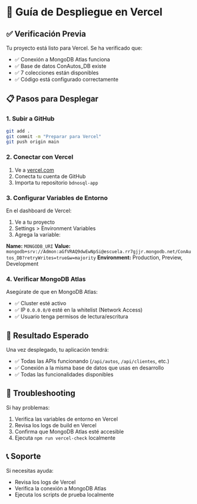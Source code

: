 # 🚀 Guía de Despliegue en Vercel

## ✅ Verificación Previa

Tu proyecto está listo para Vercel. Se ha verificado que:
- ✅ Conexión a MongoDB Atlas funciona
- ✅ Base de datos ConAutos_DB existe
- ✅ 7 colecciones están disponibles
- ✅ Código está configurado correctamente

## 📋 Pasos para Desplegar

### 1. Subir a GitHub
```bash
git add .
git commit -m "Preparar para Vercel"
git push origin main
```

### 2. Conectar con Vercel
1. Ve a [vercel.com](https://vercel.com)
2. Conecta tu cuenta de GitHub
3. Importa tu repositorio `bdnosql-app`

### 3. Configurar Variables de Entorno
En el dashboard de Vercel:
1. Ve a tu proyecto
2. Settings > Environment Variables
3. Agrega la variable:

**Name:** `MONGODB_URI`
**Value:** `mongodb+srv://Admon:aGfVRAQ9dwEwNpSi@escuela.rr7gjjr.mongodb.net/ConAutos_DB?retryWrites=true&w=majority`
**Environment:** Production, Preview, Development

### 4. Verificar MongoDB Atlas
Asegúrate de que en MongoDB Atlas:
- ✅ Cluster esté activo
- ✅ IP `0.0.0.0/0` esté en la whitelist (Network Access)
- ✅ Usuario tenga permisos de lectura/escritura

## 🎯 Resultado Esperado

Una vez desplegado, tu aplicación tendrá:
- ✅ Todas las APIs funcionando (`/api/autos`, `/api/clientes`, etc.)
- ✅ Conexión a la misma base de datos que usas en desarrollo
- ✅ Todas las funcionalidades disponibles

## 🔧 Troubleshooting

Si hay problemas:
1. Verifica las variables de entorno en Vercel
2. Revisa los logs de build en Vercel
3. Confirma que MongoDB Atlas esté accesible
4. Ejecuta `npm run vercel-check` localmente

## 📞 Soporte

Si necesitas ayuda:
- Revisa los logs de Vercel
- Verifica la conexión a MongoDB Atlas
- Ejecuta los scripts de prueba localmente 